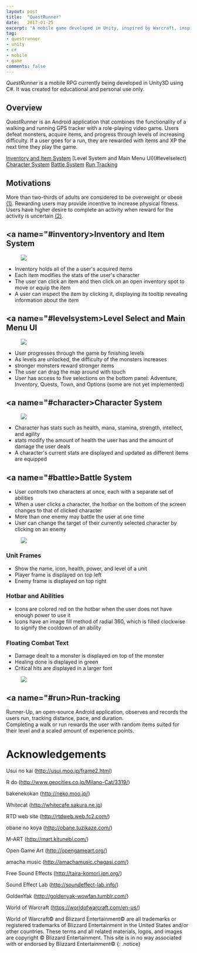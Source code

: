 ```yaml
---
layout: post
title:  "QuestRunner"
date:   2017-01-25
excerpt: "A mobile game developed in Unity, inspired by Warcraft, inspiring runners."
tag:
- questrunner
- unity
- c#
- mobile
- game
comments: false
---
```


*QuestRunner* is a mobile RPG currently being developed in Unity3D using C#. It was created for educational and personal use only.


## Overview

QuestRunner is an Android application that combines the functionality of a walking and running GPS tracker with a role-playing video game. Users defeat monsters, acquire items, and progress through levels of increasing difficulty. If a user goes for a run, they are rewarded with items and XP the next time they play the game.

[Inventory and Item System](#inventory)
[Level System and Main Menu UI)(#levelselect)
[Character System](#character)
[Battle System](#battle)
[Run Tracking](#run)

## Motivations
More than two-thirds of adults are considered to be overweight or obese [(1)](https://www.niddk.nih.gov/health-information/health-statistics/Pages/overweight-obesity-statistics.aspx).
Rewarding users may provide incentive to increase physical fitness.
Users have higher desire to complete an activity when reward for the activity is uncertain [(2)](http://library.fora.tv/2011/02/15/Robert_Sapolsky_Are_Humans_Just_Another_Primate#9YjA8sErOq6Ohub7.99).

## <a name="#inventory></a>Inventory and Item System

<figure>
	<a href="images/qr-inventory.jpg"><img src="/images/qr-inventory.jpg"></a>
</figure>

* Inventory holds all of the a user's acquired items
* Each item modifies the stats of the user's character
* The user can click an item and then click on an open inventory spot to move or equip the item
* A user can inspect the item by clicking it, displaying its tooltip revealing information about the item

## <a name="#levelsystem></a>Level Select and Main Menu UI 

<figure>
	<a href="images/qr-levelselect.jpg"><img src="/images/qr-levelselect.jpg"></a>
</figure>

* User progresses through the game by finishing levels
* As levels are unlocked, the difficulty of the monsters increases
* stronger monsters reward stronger items
* The user can drag the map around with touch
* User has access to five selections on the bottom panel: Adventure, Inventory, Quests, Town, and Options (some are not yet implemented)

 
## <a name="#character></a>Character System


<figure>
	<a href="images/qr-char.jpg"><img src="/images/qr-char.jpg"></a>
</figure>

* Character has stats such as health, mana, stamina, strength, intellect, and agility
* stats modify the amount of health the user has and the amount of damage the user deals
* A character's current stats are displayed and updated as different items are equipped


## <a name="#battle></a>Battle System

* User controls two characters at once, each with a separate set of abilities
* When a user clicks a character, the hotbar on the bottom of the screen changes to that of clicked character
* More than one enemy may battle the user at one time
* User can change the target of their currently selected character by clicking on an enemy

<figure>
	<a href="images/qr-combatexample1.jpg"><img src="/images/qr-combatexample1.jpg"></a>
</figure>

### Unit Frames

* Show the name, icon, health, power, and level of a unit
* Player frame is displayed on top left
* Enemy frame is displayed on top right

### Hotbar and Abilities

* Icons are colored red on the hotbar when the user does not have enough power to use it
* Icons have an image fill method of radial 360, which is filled clockwise to signify the cooldown of an ability

### Floating Combat Text

* Damage dealt to a monster is displayed on top of the monster
* Healing done is displayed in green 
* Critical hits are displayed in a larger font

<figure>
	<a href="images/qr-combatexample2.jpg"><img src="/images/qr-combatexample2.jpg"></a>
</figure>



## <a name="#run></a>Run-tracking

Runner-Up, an open-source Android application, observes and records the users run, tracking distance, pace, and duration.  
Completing a walk or run rewards the user with random items suited for their level and a scaled amount of experience points.

# Acknowledgements

Usui no kai (http://usui.moo.jp/frame2.html)

R do (http://www.geocities.co.jp/Milano-Cat/3319/)

bakenekokan (http://neko.moo.jp/)

Whitecat (http://whitecafe.sakura.ne.jp)

RTD web site (http://rtdweb.web.fc2.com/)

obane no koya (http://obane.tuzikaze.com/)

M-ART (http://mart.kitunebi.com/)

Open Game Art (http://opengameart.org/)

amacha music (http://amachamusic.chagasi.com/)

Free Sound Effects (http://taira-komori.jpn.org/)

Sound Effect Lab (http://soundeffect-lab.info/)

GoldenYak (http://goldenyak-wowfan.tumblr.com/)

World of Warcraft (https://worldofwarcraft.com/en-us/)







World of Warcraft© and Blizzard Entertainment© are all trademarks or registered trademarks of Blizzard Entertainment in the United States and/or other countries. These terms and all related materials, logos, and images are copyright © Blizzard Entertainment. This site is in no way associated with or endorsed by Blizzard Entertainment©
{: .notice}
